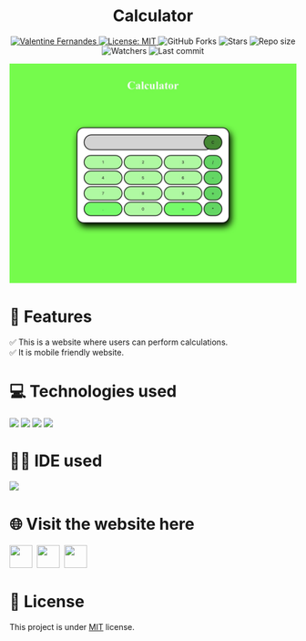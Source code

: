 <h1 align="center">Calculator</h1>
 
<p align="center">	
   <a href="http://www.linkedin.com/in/valentine-fernandes-75701622b">
      <img alt="Valentine Fernandes" src="https://img.shields.io/badge/-ValentineFernandes-1AD043?style=flat&logo=Linkedin&logoColor=white" />
   </a>
  <a href="https://github.com/ValentineFernandes/Calculator/blob/main/License">
    <img alt="License: MIT" src="https://img.shields.io/github/license/ValentineFernandes/Calculator?color=#1AD043" />
  </a>
  <img alt="GitHub Forks" src="https://img.shields.io/github/forks/ValentineFernandes/Calculator?color=#1AD043" />
  <img alt="Stars" src= "https://img.shields.io/github/stars/ValentineFernandes/Calculator?color=#1AD043" />
  <img alt="Repo size" src="https://img.shields.io/github/repo-size/ValentineFernandes/Calculator?color=#1AD043" />
<img alt= "Watchers" src="https://img.shields.io/github/watchers/ValentineFernandes/Calculator?color=#1AD043" />
<img alt= "Last commit" src="https://img.shields.io/github/last-commit/ValentineFernandes/Calculator?color=#1AD043" />
</p>


<div align="center">
<img width="600" src="https://github.com/ValentineFernandes/ValentineFernandes/blob/main/Portfolio/calculators.jpg" />  
</div>

# 📝 Features
✅ This is a website where users can perform calculations.<br/>
✅ It is mobile friendly website.

# 💻 Technologies used
<img src="https://img.shields.io/badge/HTML5-FF3300?style=for-the-badge&logo=html5&logoColor=white">
<img src="https://img.shields.io/badge/CSS3-0066FF?style=for-the-badge&logo=css3&logoColor=white">
<img src="https://img.shields.io/badge/Bootstrap-993399?style=for-the-badge&logo=bootstrap&logoColor=white">
<img src="https://img.shields.io/badge/JavaScript-FFF600?style=for-the-badge&logo=javascript&logoColor=white">

# 👩‍💻 IDE used
<img src="https://img.shields.io/badge/Visual_Studio_Code-0078D4?style=for-the-badge&logo=visual%20studio%20code&logoColor=white">

# 🌐 Visit the website here
<a href="https://valentinefernandes.github.io/Calculator/">
<img width="40" height="40" src="https://github.com/ValentineFernandes/ValentineFernandes/blob/main/Portfolio/github.png"></a>
&nbsp;<a href="https://calculatorapplsite.netlify.app"><img width="40" height="40" src="https://github.com/ValentineFernandes/ValentineFernandes/blob/main/Portfolio/netlify.jpg"></a>
&nbsp;<a href="https://calculator-fawn-eta.vercel.app/"><img width="40" height="40" src="https://github.com/ValentineFernandes/ValentineFernandes/blob/main/Portfolio/vercel.png"></a>

# 📕 License
This project is under <a href="https://github.com/ValentineFernandes/Calculator/blob/main/LICENSE">MIT</a> license.

